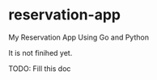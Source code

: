 # reservation-app
My Reservation App Using Go and Python

It is not finihed yet.

TODO: Fill this doc
